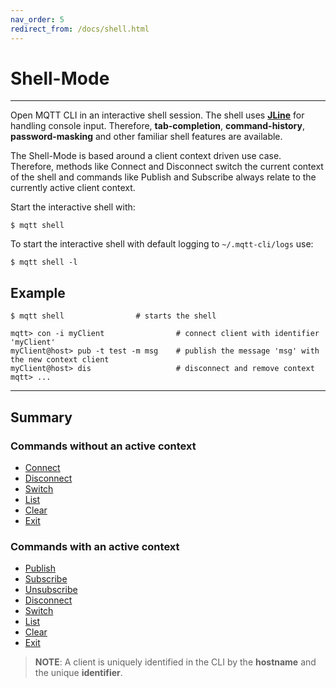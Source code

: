 ```yaml
---
nav_order: 5
redirect_from: /docs/shell.html
---
```


# Shell-Mode
***

Open MQTT CLI in an interactive shell session.
The shell uses **[JLine](https://github.com/jline/jline3)** for handling console input.
Therefore, **tab-completion**, **command-history**, **password-masking** and other familiar shell features are available.

The Shell-Mode is based around a client context driven use case.
Therefore, methods like Connect and Disconnect switch the current context of the shell and commands like Publish and Subscribe always relate to the currently active client context.

Start the interactive shell with:
```
$ mqtt shell
```

To start the interactive shell with default logging to ``~/.mqtt-cli/logs`` use:
```
$ mqtt shell -l
```

## Example

```
$ mqtt shell                # starts the shell

mqtt> con -i myClient                # connect client with identifier 'myClient'
myClient@host> pub -t test -m msg    # publish the message 'msg' with the new context client
myClient@host> dis                   # disconnect and remove context
mqtt> ...
```

***

## Summary

### Commands **without** an active context

* [Connect](shell/connect)
* [Disconnect](shell/disconnect)
* [Switch](shell/switch)
* [List](shell/list)
* [Clear](shell/clear)
* [Exit](shell/exit)

### Commands **with** an active context

* [Publish](shell/publish)
* [Subscribe](shell/subscribe)
* [Unsubscribe](shell/unsubscribe)
* [Disconnect](shell/disconnect)
* [Switch](shell/switch)
* [List](shell/list)
* [Clear](shell/clear)
* [Exit](shell/exit)



> **NOTE**: A client is uniquely identified in the CLI by the **hostname** and the unique **identifier**.
















